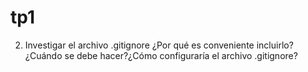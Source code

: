 # tp1


2. Investigar el archivo .gitignore ¿Por qué es conveniente incluirlo?
¿Cuándo se debe hacer?¿Cómo configuraría el archivo .gitignore?


